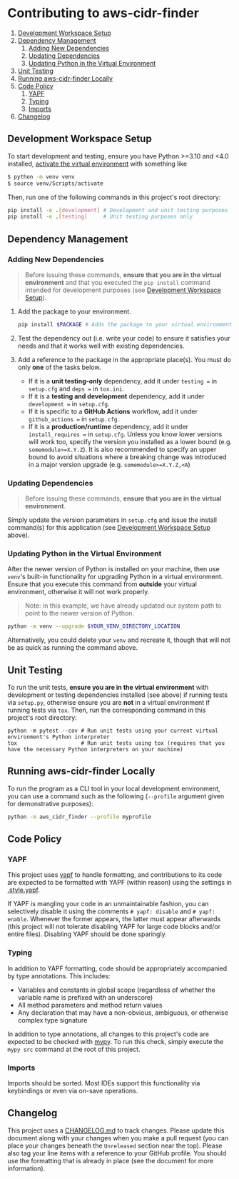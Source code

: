 # Contributing to aws-cidr-finder

1. [Development Workspace Setup](#development-workspace-setup)
2. [Dependency Management](#dependency-management)
   1. [Adding New Dependencies](#adding-new-dependencies)
   2. [Updating Dependencies](#updating-dependencies)
   3. [Updating Python in the Virtual Environment](#updating-python-in-the-virtual-environment)
4. [Unit Testing](#unit-testing)
5. [Running aws-cidr-finder Locally](#running-aws-cidr-finder-locally)
5. [Code Policy](#code-policy)
   1. [YAPF](#yapf)
   2. [Typing](#typing)
   3. [Imports](#imports)
7. [Changelog](#changelog)

## Development Workspace Setup

To start development and testing, ensure you have Python >=3.10 and <4.0 installed,
[activate the virtual environment](https://docs.python.org/3/tutorial/venv.html#creating-virtual-environments)
with something like

```bash
$ python -m venv venv
$ source venv/Scripts/activate
```

Then, run one of the following commands in this project's root directory:

```bash
pip install -e .[development] # Development and unit testing purposes
pip install -e .[testing]     # Unit testing purposes only
```

## Dependency Management

### Adding New Dependencies

>Before issuing these commands, **ensure that you are in the virtual environment** and that you
>executed the `pip install` command intended for development purposes (see
>[Development Workspace Setup](#development-workspace-setup)).

1. Add the package to your environment.
    ```bash
    pip install $PACKAGE # Adds the package to your virtual environment
    ```

2. Test the dependency out (i.e. write your code) to ensure it satisfies your needs and that it
   works well with existing dependencies.

3. Add a reference to the package in the appropriate place(s). You must do only **one** of the tasks
   below.
   * If it is a **unit testing-only** dependency, add it under `testing =` in `setup.cfg` and
     `deps =` in `tox.ini`.
   * If it is a **testing and development** dependency, add it under `development =` in
     `setup.cfg`.
   * If it is specific to a **GitHub Actions** workflow, add it under `github_actions =` in
     `setup.cfg`.
   * If it is a **production/runtime** dependency, add it under `install_requires =` in
     `setup.cfg`. Unless you know lower versions will work too, specify the version you installed
     as a lower bound (e.g. `somemodule>=X.Y.Z`). It is also recommended to specify an upper bound
     to avoid situations where a breaking change was introduced in a major version upgrade (e.g.
     `somemodule>=X.Y.Z,<A`)

### Updating Dependencies

>Before issuing these commands, **ensure that you are in the virtual environment**.

Simply update the version parameters in `setup.cfg` and issue the install command(s) for this
application (see [Development Workspace Setup](#development-workspace-setup) above).

### Updating Python in the Virtual Environment

After the newer version of Python is installed on your machine, then use `venv`'s built-in
functionality for upgrading Python in a virtual environment. Ensure that you execute this command
from **outside** your virtual environment, otherwise it will not work properly.

>Note: in this example, we have already updated our system path to point to the newer version of
>Python.

```bash
python -m venv --upgrade $YOUR_VENV_DIRECTORY_LOCATION
```

Alternatively, you could delete your `venv` and recreate it, though that will not be as quick as
running the command above.

## Unit Testing

To run the unit tests, **ensure you are in the virtual environment** with development or testing
dependencies installed (see above) if running tests via `setup.py`, otherwise ensure you are **not**
in a virtual environment if running tests via `tox`. Then, run the corresponding command in this
project's root directory:

```properties
python -m pytest --cov # Run unit tests using your current virtual environment's Python interpreter
tox                    # Run unit tests using tox (requires that you have the necessary Python interpreters on your machine)
```

## Running aws-cidr-finder Locally

To run the program as a CLI tool in your local development environment, you can use a command such
as the following (`--profile` argument given for demonstrative purposes):

```bash
python -m aws_cidr_finder --profile myprofile
```

## Code Policy

### YAPF

This project uses [yapf](https://github.com/google/yapf) to handle formatting, and contributions to
its code are expected to be formatted with YAPF (within reason) using the settings in
[.style.yapf](.style.yapf).

If YAPF is mangling your code in an unmaintainable fashion, you can selectively disable it using the
comments `# yapf: disable` and `# yapf: enable`. Whenever the former appears, the latter must appear
afterwards (this project will not tolerate disabling YAPF for large code blocks and/or entire
files). Disabling YAPF should be done sparingly.

### Typing

In addition to YAPF formatting, code should be appropriately accompanied by type annotations. This
includes:
* Variables and constants in global scope (regardless of whether the variable name is prefixed with
  an underscore)
* All method parameters and method return values
* Any declaration that may have a non-obvious, ambiguous, or otherwise complex type signature

In addition to type annotations, all changes to this project's code are expected to be checked with
[mypy](https://github.com/python/mypy). To run this check, simply execute the `mypy src` command at
the root of this project.

### Imports

Imports should be sorted. Most IDEs support this functionality via keybindings or even via on-save
operations.

## Changelog

This project uses a [CHANGELOG.md](CHANGELOG.md) to track changes. Please update this document along
with your changes when you make a pull request (you can place your changes beneath the `Unreleased`
section near the top). Please also tag your line items with a reference to your GitHub profile. You
should use the formatting that is already in place (see the document for more information).
